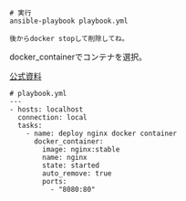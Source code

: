 

```
# 実行
ansible-playbook playbook.yml

後からdocker stopして削除してね。
```



docker_containerでコンテナを選択。

[公式資料](https://docs.ansible.com/ansible/latest/collections/community/docker/docker_container_module.html#examples)


```
# playbook.yml
---
- hosts: localhost
  connection: local
  tasks:
    - name: deploy nginx docker container
      docker_container:
        image: nginx:stable
        name: nginx
        state: started
        auto_remove: true
        ports:
          - "8080:80"

```


